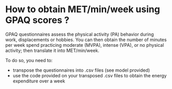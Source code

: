 # How to obtain MET/min/week using GPAQ scores ?
GPAQ questionnaires assess the physical activity (PA) behavior during work, displacements or hobbies.
You can then obtain the number of minutes per week spend practicing moderate (MVPA), intense (VPA), or no physical activity; then translate it into MET/min/week.  
  
To do so, you need to:
* transpose the questionnaires into .csv files (see model provided)
* use the code provided on your transposed .csv files to obtain the energy expenditure over a week
